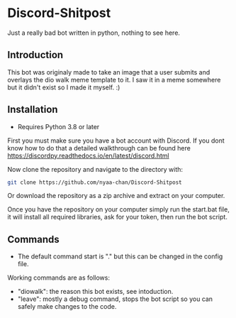 # Discord-Shitpost

Just a really bad bot written in python, nothing to see here.

## Introduction

This bot was originaly made to take an image that a user submits and overlays the dio walk meme template to it. I saw it in a meme somewhere but it didn't exist so I made it myself. :)

## Installation

* Requires Python 3.8 or later

First you must make sure you have a bot account with Discord. If you dont know how to do that a detailed walkthrough can be found here https://discordpy.readthedocs.io/en/latest/discord.html

Now clone the repository and navigate to the directory with:

```sh
git clone https://github.com/nyaa-chan/Discord-Shitpost
```

Or download the repository as a zip archive and extract on your computer.

Once you have the repository on your computer simply run the start.bat file, it will install all required libraries, ask for your token, then run the bot script.

## Commands

* The default command start is "." but this can be changed in the config file.

Working commands are as follows:

* "diowalk": the reason this bot exists, see intoduction.
* "leave": mostly a debug command, stops the bot script so you can safely make changes to the code.
